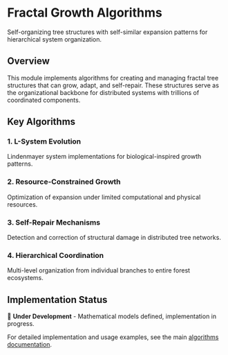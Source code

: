 
# Fractal Growth Algorithms

Self-organizing tree structures with self-similar expansion patterns for hierarchical system organization.

## Overview

This module implements algorithms for creating and managing fractal tree structures that can grow, adapt, and self-repair. These structures serve as the organizational backbone for distributed systems with trillions of coordinated components.

## Key Algorithms

### 1. L-System Evolution
Lindenmayer system implementations for biological-inspired growth patterns.

### 2. Resource-Constrained Growth
Optimization of expansion under limited computational and physical resources.

### 3. Self-Repair Mechanisms
Detection and correction of structural damage in distributed tree networks.

### 4. Hierarchical Coordination
Multi-level organization from individual branches to entire forest ecosystems.

## Implementation Status
🚧 **Under Development** - Mathematical models defined, implementation in progress.

For detailed implementation and usage examples, see the main [algorithms documentation](../README.md).

